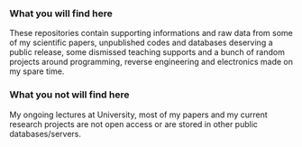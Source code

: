### What you will find here
These repositories contain supporting informations and raw data from some of my scientific papers, unpublished codes and databases deserving a public release, some dismissed teaching supports and a bunch of random projects around programming, reverse engineering and electronics made on my spare time.

### What you not will find here
My ongoing lectures at University, most of my papers and my current research projects are not open access or are stored in other public databases/servers.
